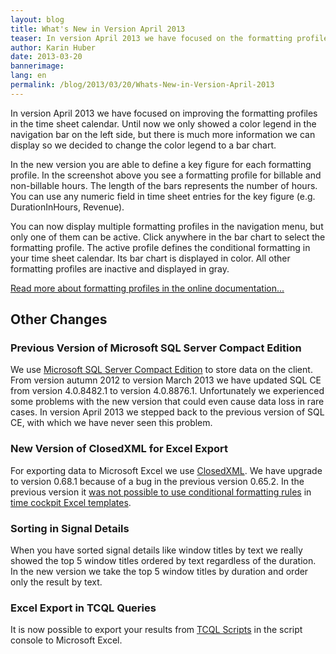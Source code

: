 ```yaml
---
layout: blog
title: What's New in Version April 2013
teaser: In version April 2013 we have focused on the formatting profiles in the time sheet calendar. Until now we only showed a color legend in the navigation bar on the left side, but there is much more information we can display so we decided to change the color legend to a bar chart.
author: Karin Huber
date: 2013-03-20
bannerimage: 
lang: en
permalink: /blog/2013/03/20/Whats-New-in-Version-April-2013
---
```


<p xmlns="http://www.w3.org/1999/xhtml">In version April 2013 we have focused on improving the formatting profiles in the time sheet calendar. Until now we only showed a color legend in the navigation bar on the left side, but there is much more information we can display so we decided to change the color legend to a bar chart.</p><f:function name="Composite.Media.ImageGallery.Slimbox2" xmlns:f="http://www.composite.net/ns/function/1.0">
  <f:param name="MediaImage" value="MediaArchive:7a792228-bb05-4bba-88a1-0dc2659f6b1e" xmlns:f="http://www.composite.net/ns/function/1.0" />
  <f:param name="ThumbnailMaxWidth" value="600" xmlns:f="http://www.composite.net/ns/function/1.0" />
  <f:param name="ImageMaxWidth" value="1000" xmlns:f="http://www.composite.net/ns/function/1.0" />
</f:function><p xmlns="http://www.w3.org/1999/xhtml">In the new version you are able to define a key figure for each formatting profile. In the screenshot above you see a formatting profile for billable and non-billable hours. The length of the bars represents the number of hours. You can use any numeric field in time sheet entries for the key figure (e.g. <span class="inlineCode">DurationInHours</span>, <span class="inlineCode">Revenue</span>).</p><p xmlns="http://www.w3.org/1999/xhtml">You can now display multiple formatting profiles in the navigation menu, but only one of them can be active. Click anywhere in the bar chart to select the formatting profile. The active profile defines the conditional formatting in your time sheet calendar. Its bar chart is displayed in color. All other formatting profiles are inactive and displayed in gray.</p><p xmlns="http://www.w3.org/1999/xhtml">
  <a href="http://help.timecockpit.com/?topic=html/95b1ce59-c4ec-461a-ba9b-cb978295c3de.htm" title="Formatting profiles in time tracking calendar" target="_blank">Read more about formatting profiles in the online documentation...</a>
</p><h2 xmlns="http://www.w3.org/1999/xhtml">Other Changes</h2><h3 xmlns="http://www.w3.org/1999/xhtml">Previous Version of Microsoft SQL Server Compact Edition</h3><p xmlns="http://www.w3.org/1999/xhtml">We use <a href="http://www.microsoft.com/en-us/sqlserver/editions/2012-editions/compact.aspx" title="Microsoft SQL Server Compact Edition" target="_blank">Microsoft SQL Server Compact Edition</a> to store data on the client. From version autumn 2012 to version March 2013 we have updated SQL CE from version 4.0.8482.1 to version 4.0.8876.1. Unfortunately we experienced some problems with the new version that could even cause data loss in rare cases. In version April 2013 we stepped back to the previous version of SQL CE, with which we have never seen this problem.</p><h3 xmlns="http://www.w3.org/1999/xhtml">New Version of ClosedXML for Excel Export</h3><p xmlns="http://www.w3.org/1999/xhtml">For exporting data to Microsoft Excel we use <a href="http://closedxml.codeplex.com/" title="ClosedXML on CodePlex" target="_blank">ClosedXML</a>. We have upgrade to version 0.68.1 because of a bug in the previous version 0.65.2. In the previous version it <a href="http://closedxml.codeplex.com/workitem/8290" title="Bug with conditional formatting rules in ClosedXML" target="_blank">was not possible to use conditional formatting rules</a> in <a href="~/blog/2012/09/30/Reporting-with-time-cockpit-and-Microsoft-Office-Excel" target="_blank" title="Using templates for Excel export in time cockpit">time cockpit Excel templates</a>.</p><h3 xmlns="http://www.w3.org/1999/xhtml">Sorting in Signal Details</h3><p xmlns="http://www.w3.org/1999/xhtml">When you have sorted signal details like window titles by text we really showed the top 5 window titles ordered by text regardless of the duration. In the new version we take the top 5 window titles by duration and order only the result by text.</p><h3 xmlns="http://www.w3.org/1999/xhtml">Excel Export in TCQL Queries</h3><p xmlns="http://www.w3.org/1999/xhtml">It is now possible to export your results from <a href="http://help.timecockpit.com/?topic=html/a7465f29-c739-4a14-bf5b-09821133dd9a.htm" title="Time cockpit query language">TCQL Scripts</a> in the script console to Microsoft Excel.</p>
